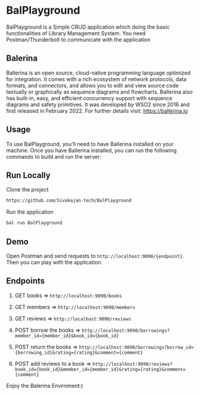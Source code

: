# BalPlayground
BalPlayground is a Simple CRUD application which doing the basic functionalities of Library Management System. You need Postman/Thunderbolt to communicate with the application

## Balerina
Ballerina is an open source, cloud-native programming language optimized for integration. It comes with a rich ecosystem of network protocols, data formats, and connectors, and allows you to edit and view source code textually or graphically as sequence diagrams and flowcharts. Ballerina also has built-in, easy, and efficient concurrency support with sequence diagrams and safety primitives. It was developed by WSO2 since 2016 and first released in February 2022.
For further details visit: https://ballerina.io

## Usage
To use BalPlayground, you'll need to have Ballerina installed on your machine. Once you have Ballerina installed, you can run the following commands to build and run the server:

## Run Locally
Clone the project
```bash
https://github.com/Sivakajan-tech/BalPlayground
```

Run the application
```bash
bal run BalPlayground
```

## Demo
Open Postman and send requests to `http://localhost:9090/{endpoint}`. Then you can play with the application.

## Endpoints
1. GET books => `http://localhost:9090/books`

2. GET members => `http://localhost:9090/members`

3. GET reviews => `http://localhost:9090/reviews`

4. POST borrow the books => `http://localhost:9090/borrowings?member_id={member_id}&book_id={book_id}`

5. POST return the books => `http://localhost:9090/borrowings?borrow_id={borrowing_id}&rating={rating}&comment={comment}`

6. POST add reviews to a book => `http://localhost:9090/reviews?book_id={book_id}&member_id={member_id}&rating={rating}&comment={comment}`

Enjoy the Balerina Envirnment:)
